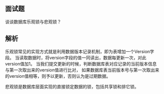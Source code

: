 ## 面试题

谈谈数据库乐观锁与悲观锁？

## 解析 

乐观锁常见的实现方式就是利用数据版本记录机制，即为表增加一个Version字段。
当读取数据时，将version字段的值一同读出，数据每更新一次，对此version值加1。
当我们提交更新的时候，判断数据库表对应记录的当前版本信息与第一次取出来的version值进行比对，
如果数据库表当前版本号与第一次取出来的version值相等，则予以更新，否则认为是过期数据。

悲观锁是数据库层面实现的直接锁定数据的锁，包括共享锁和排它锁。
